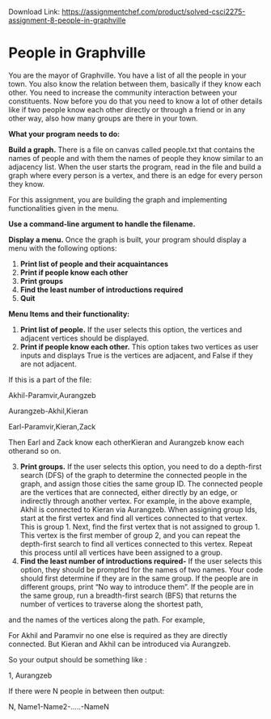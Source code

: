 Download Link: https://assignmentchef.com/product/solved-csci2275-assignment-8-people-in-graphville
<br>
<h1>People in Graphville</h1>

You are the mayor of Graphville. You have a list of all the people in your town. You also know the relation between them, basically if they know each other. You need to increase the community interaction between your constituents. Now before you do that you need to know a lot of other details like if two people know each other directly or through a friend or in any other way, also how many groups are there in your town.

<strong>What your program needs to do:</strong>

<strong>Build a graph.</strong> There is a file on canvas called people.txt that contains the names of people and with them the names of people they know similar to an adjacency list. When the user starts the program, read in the file and build a graph where every person is a vertex, and there is an edge for every person they know.

For this assignment, you are building the graph and implementing functionalities given in the menu.

<strong>Use a command-line argument to handle the filename.</strong>

<strong>Display a menu.</strong> Once the graph is built, your program should display a menu with the following options:

<ol>

 <li><strong>Print list of people and their acquaintances </strong></li>

 <li><strong>Print if people know each other </strong></li>

 <li><strong>Print groups </strong></li>

 <li><strong>Find the least number of introductions required </strong></li>

 <li><strong>Quit </strong></li>

</ol>

<strong>Menu Items and their functionality:</strong>

<ol>

 <li><strong>Print list of people.</strong> If the user selects this option, the vertices and adjacent vertices should be displayed.</li>

 <li><strong>Print if people know each other.</strong> This option takes two vertices as user inputs and displays True is the vertices are adjacent, and False if they are not adjacent.</li>

</ol>

If this is a part of the file:

Akhil-Paramvir,Aurangzeb

Aurangzeb-Akhil,Kieran

Earl-Paramvir,Kieran,Zack

Then Earl and Zack know each otherKieran and Aurangzeb know each otherand so on.

<ol start="3">

 <li><strong>Print groups.</strong> If the user selects this option, you need to do a depth-first search (DFS) of the graph to determine the connected people in the graph, and assign those cities the same group ID. The connected people are the vertices that are connected, either directly by an edge, or indirectly through another vertex. For example, in the above example, Akhil is connected to Kieran via Aurangzeb. When assigning group Ids, start at the first vertex and find all vertices connected to that vertex. This is group 1. Next, find the first vertex that is not assigned to group 1. This vertex is the first member of group 2, and you can repeat the depth-first search to find all vertices connected to this vertex. Repeat this process until all vertices have been assigned to a group.</li>

 <li><strong>Find the least number of introductions required-</strong> If the user selects this option, they should be prompted for the names of two names. Your code should first determine if they are in the same group. If the people are in different groups, print “No way to introduce them”. If the people are in the same group, run a breadth-first search (BFS) that returns the number of vertices to traverse along the shortest path,</li>

</ol>

and the names of the vertices along the path. For example,

For Akhil and Paramvir no one else is required as they are directly connected. But Kieran and Akhil can be introduced via Aurangzeb.

So your output should be something like :

1, Aurangzeb




If there were N people in between then output:

N, Name1-Name2-…..-NameN
